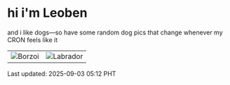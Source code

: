 # hi i'm Leoben

and i like dogs—so have some random dog pics that change whenever my CRON feels like it

|  |  |
|--------|----------|
| ![Borzoi](https://random-dog-vercel.vercel.app/api/random-borzoi?v=1756847578) | ![Labrador](https://random-dog-vercel.vercel.app/api/random-labrador?v=1756847578) |

Last updated: 2025-09-03 05:12 PHT
